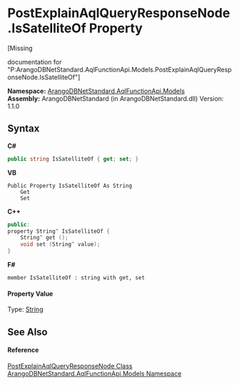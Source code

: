 # PostExplainAqlQueryResponseNode.IsSatelliteOf Property 
 

\[Missing <summary> documentation for "P:ArangoDBNetStandard.AqlFunctionApi.Models.PostExplainAqlQueryResponseNode.IsSatelliteOf"\]

**Namespace:**&nbsp;<a href="e03acbe1-782e-533e-7ffe-cd51613ed54f">ArangoDBNetStandard.AqlFunctionApi.Models</a><br />**Assembly:**&nbsp;ArangoDBNetStandard (in ArangoDBNetStandard.dll) Version: 1.1.0

## Syntax

**C#**<br />
``` C#
public string IsSatelliteOf { get; set; }
```

**VB**<br />
``` VB
Public Property IsSatelliteOf As String
	Get
	Set
```

**C++**<br />
``` C++
public:
property String^ IsSatelliteOf {
	String^ get ();
	void set (String^ value);
}
```

**F#**<br />
``` F#
member IsSatelliteOf : string with get, set

```


#### Property Value
Type: <a href="https://docs.microsoft.com/dotnet/api/system.string" target="_blank" rel="noopener noreferrer">String</a>

## See Also


#### Reference
<a href="8ccd29c8-ace5-8e11-a90e-77eec02862c6">PostExplainAqlQueryResponseNode Class</a><br /><a href="e03acbe1-782e-533e-7ffe-cd51613ed54f">ArangoDBNetStandard.AqlFunctionApi.Models Namespace</a><br />